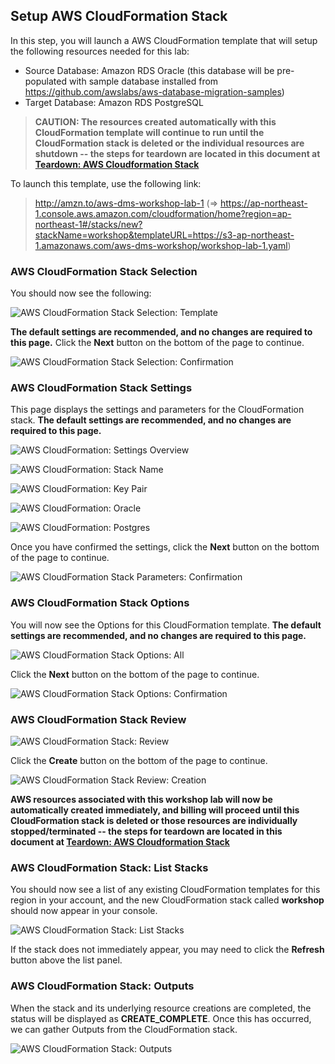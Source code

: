 ## Setup AWS CloudFormation Stack

In this step, you will launch a AWS CloudFormation template that will setup the following resources needed for this lab:

- Source Database: Amazon RDS Oracle (this database will be pre-populated with sample database installed from <https://github.com/awslabs/aws-database-migration-samples>)
- Target Database: Amazon RDS PostgreSQL

> **CAUTION: The resources created automatically with this CloudFormation template will continue to run until the CloudFormation stack is deleted or the individual resources are shutdown -- the steps for teardown are located in this document at [Teardown: AWS Cloudformation Stack](#teardown-aws-cloudformation-stack)**

To launch this template, use the following link:

> <http://amzn.to/aws-dms-workshop-lab-1> (=> <https://ap-northeast-1.console.aws.amazon.com/cloudformation/home?region=ap-northeast-1#/stacks/new?stackName=workshop&templateURL=https://s3-ap-northeast-1.amazonaws.com/aws-dms-workshop/workshop-lab-1.yaml>)

### AWS CloudFormation Stack Selection

You should now see the following:

![AWS CloudFormation Stack Selection:  Template](images/setup/aws_cfn_stack/select-template.png)

**The default settings are recommended, and no changes are required to this page.** Click the **Next** button on the bottom of the page to continue.

![AWS CloudFormation Stack Selection: Confirmation](images/setup/aws_cfn_stack/next.png)

### AWS CloudFormation Stack Settings

This page displays the settings and parameters for the CloudFormation stack. **The default settings are recommended, and no changes are required to this page.**

![AWS CloudFormation: Settings Overview](images/setup/aws_cfn_stack/params-all.png)

![AWS CloudFormation: Stack Name](images/setup/aws_cfn_stack/stack-name.png)

![AWS CloudFormation: Key Pair](images/setup/aws_cfn_stack/params-key-pair.png)

![AWS CloudFormation: Oracle](images/setup/aws_cfn_stack/params-oracle.png)

![AWS CloudFormation: Postgres](images/setup/aws_cfn_stack/params-postgres.png)

Once you have confirmed the settings, click the **Next** button on the bottom of the page to continue.

![AWS CloudFormation Stack Parameters: Confirmation](images/setup/aws_cfn_stack/next.png)

### AWS CloudFormation Stack Options

You will now see the Options for this CloudFormation template. **The default settings are recommended, and no changes are required to this page.** 

![AWS CloudFormation Stack Options: All](images/setup/aws_cfn_stack/options-all.png)

Click the **Next** button on the bottom of the page to continue.

![AWS CloudFormation Stack Options: Confirmation](images/setup/aws_cfn_stack/next.png)

### AWS CloudFormation Stack Review

![AWS CloudFormation Stack: Review](images/setup/aws_cfn_stack/options-all.png)

Click the **Create** button on the bottom of the page to continue.

![AWS CloudFormation Stack Review: Creation](images/setup/aws_cfn_stack/create.png)

**AWS resources associated with this workshop lab will now be automatically created immediately, and billing will proceed until this CloudFormation stack is deleted or those resources are individually stopped/terminated -- the steps for teardown are located in this document at [Teardown: AWS Cloudformation Stack](#teardown-aws-cloudformation-stack)**

### AWS CloudFormation Stack: List Stacks

You should now see a list of any existing CloudFormation templates for this region in your account, and the new CloudFormation stack called **workshop** should now appear in your console. 

![AWS CloudFormation Stack: List Stacks](images/setup/aws_cfn_stack/list.png)

If the stack does not immediately appear, you may need to click the **Refresh** button above the list panel.

### AWS CloudFormation Stack: Outputs

When the stack and its underlying resource creations are completed, the status will be displayed as **CREATE_COMPLETE**. Once this has occurred, we can gather Outputs from the CloudFormation stack.

![AWS CloudFormation Stack: Outputs](images/setup/aws_cfn_stack/outputs.png)